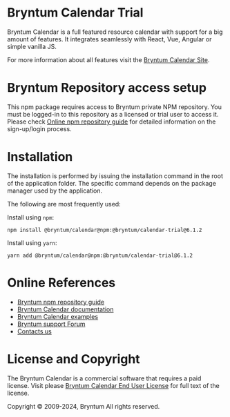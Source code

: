 # Bryntum Calendar Trial

Bryntum Calendar is a full featured resource calendar with support for a big amount of features.
It integrates seamlessly with React, Vue, Angular or simple vanilla JS.

For more information about all features visit the [Bryntum Calendar Site](https://bryntum.com/products/calendar/).

# Bryntum Repository access setup

This npm package requires access to Bryntum private NPM repository.
You must be logged-in to this repository as a licensed or trial user to access it.
Please check [Online npm repository guide](https://bryntum.com/products/calendar/docs/guide/Calendar/npm-repository) for 
detailed information on the sign-up/login process.

# Installation

The installation is performed by issuing the installation command in the root of the application folder. The specific
command depends on the package manager used by the application.

The following are most frequently used:

Install using `npm`:

```shell
npm install @bryntum/calendar@npm:@bryntum/calendar-trial@6.1.2
```

Install using `yarn`:

```shell
yarn add @bryntum/calendar@npm:@bryntum/calendar-trial@6.1.2
```

# Online References

* [Bryntum npm repository guide](https://bryntum.com/products/calendar/docs/guide/Calendar/npm-repository)
* [Bryntum Calendar documentation](https://bryntum.com/products/calendar/docs/)
* [Bryntum Calendar examples](https://bryntum.com/products/calendar/examples/)
* [Bryntum support Forum](https://forum.bryntum.com/)
* [Contacts us](https://bryntum.com/contact/)

# License and Copyright

The Bryntum Calendar is a commercial software that requires a paid license.
Visit please [Bryntum Calendar End User License](https://bryntum.com/products/calendar/license/) for full text of the license.

Copyright © 2009-2024, Bryntum
All rights reserved.
